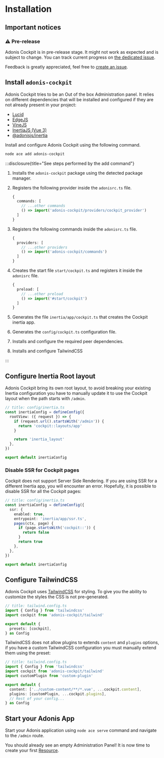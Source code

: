 # Installation

## Important notices

### ⚠ Pre-release

Adonis Cockpit is in pre-release stage. It might not work as expected and is subject to change.
You can track current progress on [the dedicated issue](https://github.com/kerwanp/adonis-cockpit/issues/4).

Feedback is greatly appreciated, feel free to [create an issue](https://github.com/kerwanp/adonis-cockpit/issues).

## Install `adonis-cockpit`

Adonis Cockpit tries to be an Out of the box Administration panel. It relies on different dependencies that will be installed and configured if they are not already present in your project:

- [Lucid](https://lucid.adonisjs.com/)
- [EdgeJS](https://edgejs.dev/)
- [VineJS](https://vinejs.dev/)
- [InertiaJS (Vue 3)](https://inertiajs.com/)
- [@adonisjs/inertia](https://docs.adonisjs.com/guides/views-and-templates/inertia)

Install and configure Adonis Cockpit using the following command.

```sh
node ace add adonis-cockpit
```

:::disclosure{title="See steps performed by the add command"}

1. Installs the `adonis-cockpit` package using the detected package manager.

2. Registers the following provider inside the `adonisrc.ts` file.

    ```ts
    {
      commands: [
        // ...other commands
        () => import('adonis-cockpit/providers/cockpit_provider')
      ]
    }
    ```

3. Registers the following commands inside the `adonisrc.ts` file.

    ```ts
    {
      providers: [
        // ...other providers
        () => import('adonis-cockpit/commands')
      ]
    }
    ```

4. Creates the start file `start/cockpit.ts` and registers it inside the `adonisrc` file.

    ```ts
    {
      preload: [
        // ...other preload
        () => import('#start/cockpit')
      ]
    }
    ```

5. Generates the file `inertia/app/cockpit.ts` that creates the Cockpit inertia app.

6. Generates the `config/cockpit.ts` configuration file.

7. Installs and configure the required peer dependencies.

8. Installs and configure TailwindCSS

:::

## Configure Inertia Root layout

Adonis Cockpit bring its own root layout, to avoid breaking your existing Inertia configuration you have to manually update it to use the Cockpit layout when the path starts with `/admin`.

```ts
// title: config/inertia.ts
const inertiaConfig = defineConfig({
  rootView: ({ request }) => {
    if (request.url().startsWith('/admin')) {
      return 'cockpit::layouts/app'
    }

    return 'inertia_layout'
  },
})

export default inertiaConfig
```

### Disable SSR for Cockpit pages

Cockpit does not support Server Side Rendering. If you are using SSR for a different Inertia app, you will encounter an error.
Hopefully, it is possible to disable SSR for all the Cockpit pages:

```ts
// title: config/inertia.ts
const inertiaConfig = defineConfig({
  ssr: {
    enabled: true,
    entrypoint: 'inertia/app/ssr.ts',
    pages(ctx, page) {
      if (page.startsWith('cockpit::')) {
        return false
      }
      return true
    },
  },
})

export default inertiaConfig
```

## Configure TailwindCSS

Adonis Cockpit uses [TailwindCSS](https://tailwindcss.com/) for styling. To give you the ability to customize the styles the CSS is not pre-generated.

```ts
// title: tailwind.config.ts
import { Config } from 'tailwindcss'
import cockpit from 'adonis-cockpit/tailwind'

export default {
  presets: [cockpit],
} as Config
```

TailwindCSS does not allow plugins to extends `content` and `plugins` options, if you have a custom TailwindCSS configuration you must manually extend them using the preset:

```ts
// title: tailwind.config.ts
import { Config } from 'tailwindcss'
import cockpit from 'adonis-cockpit/tailwind'
import customPlugin from 'custom-plugin'

export default {
  content: ['../custom-content/**/*.vue', ...cockpit.content],
  plugins: [customPlugin, ...cockpit.plugins],
  // Rest of your config...
} as Config
```

## Start your Adonis App

Start your Adonis application using `node ace serve` command and navigate to the `/admin` route.

You should already see an empty Administration Panel! It is now time to create your first [Resource](../basics/resources.md).
